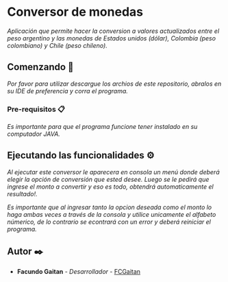 # Conversor de monedas

_Aplicación que permite hacer la conversion a valores actualizados entre el peso argentino y las monedas de Estados unidos (dólar), Colombia (peso colombiano) y Chile (peso chileno)._

## Comenzando 🚀

_Por favor para utilizar descargue los archios de este repositorio, abralos en su IDE de preferencia y corra el programa._

### Pre-requisitos 📋

_Es importante para que el programa funcione tener instalado en su computador JAVA._

## Ejecutando las funcionalidades ⚙️

_Al ejecutar este conversor le aparecera en consola un menú donde deberá elegir la opción de conversión que ested desee. Luego se le pedirá que ingrese el monto a convertir y eso es todo, obtendrá automaticamente el resultado!._

_Es importante que al ingresar tanto la opcion deseada como el monto lo haga ambas veces a través de la consola y utilice unicamente el alfabeto númerico, de lo contrario se econtrará con un error y deberá reiniciar el programa._

## Autor ✒️

* **Facundo Gaitan** - *Desarrollador* - [FCGaitan](https://github.com/FCGaitan)